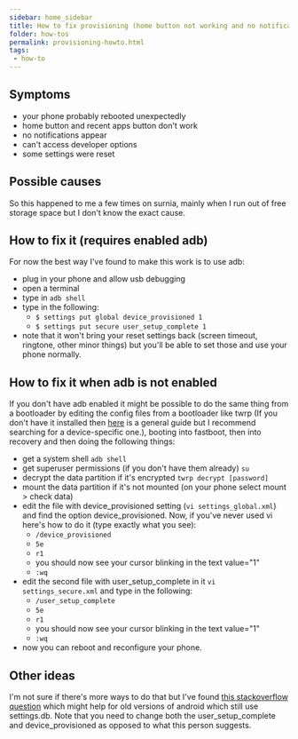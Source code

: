 ```yaml
---
sidebar: home_sidebar
title: How to fix provisioning (home button not working and no notifications)
folder: how-tos
permalink: provisioning-howto.html
tags:
 - how-to
---
```


## Symptoms
  - your phone probably rebooted unexpectedly
  - home button and recent apps button don't work
  - no notifications appear
  - can't access developer options
  - some settings were reset

## Possible causes
  So this happened to me a few times on surnia, mainly when I run out of free storage space but I don't know the exact cause.
  
## How to fix it (requires enabled adb)
  For now the best way I've found to make this work is to use adb:
  - plug in your phone and allow usb debugging
  - open a terminal
  - type in `adb shell`
  - type in the following:
    - `$ settings put global device_provisioned 1`
    - `$ settings put secure user_setup_complete 1`
  - note that it won't bring your reset settings back (screen timeout, ringtone, other minor things) but you'll be able to set those and use your phone normally.
  
## How to fix it when adb is not enabled
  If you don't have adb enabled it might be possible to do the same thing from a bootloader by editing the config files from a bootloader like twrp (If you don't have it installed then [here](https://www.xda-developers.com/how-to-install-twrp/) is a general guide but I recommend searching for a device-specific one.), booting into fastboot, then into recovery and then doing the following things:
  - get a system shell `adb shell`
  - get superuser permissions (if you don't have them already) `su`
  - decrypt the data partition if it's encrypted `twrp decrypt [password]`
  - mount the data partition if it's not mounted (on your phone select mount > check data)
  - edit the file with device_provisioned setting (`vi settings_global.xml`) and find the option device_provisioned. Now, if you've never used vi here's how to do it (type exactly what you see):
    - `/device_provisioned`
    - `5e`
    - `r1`
    - you should now see your cursor blinking in the text value="1"
    - `:wq`
  - edit the second file with user_setup_complete in it `vi settings_secure.xml` and type in the following:
    - `/user_setup_complete`
    - `5e`
    - `r1`
    - you should now see your cursor blinking in the text value="1"
    - `:wq`
  - now you can reboot and reconfigure your phone.

## Other ideas
  I'm not sure if there's more ways to do that but I've found [this stackoverflow question](https://stackoverflow.com/questions/6886244/home-button-doesnt-work-is-it-possible-to-listen) which might help for old versions of android which still use settings.db. Note that you need to change both the user_setup_complete and device_provisioned as opposed to what this person suggests.

